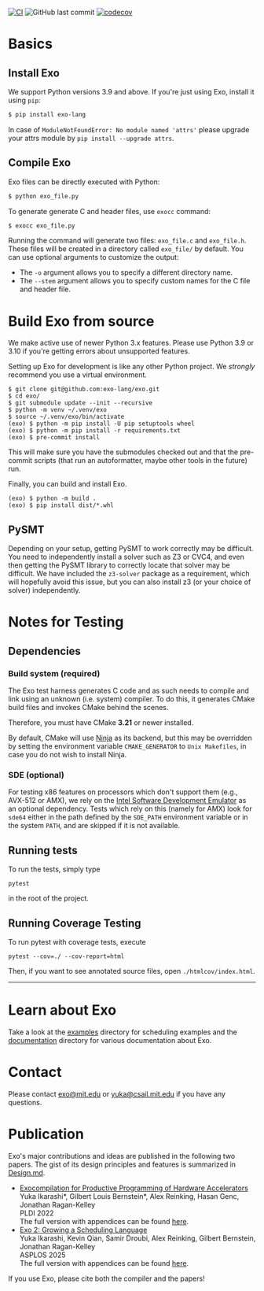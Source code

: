 [![CI](https://github.com/exo-lang/exo/actions/workflows/main.yml/badge.svg)](https://github.com/exo-lang/exo/actions/workflows/main.yml)
![GitHub last commit](https://img.shields.io/github/last-commit/exo-lang/exo)
[![codecov](https://codecov.io/gh/exo-lang/exo/branch/master/graph/badge.svg?token=BFIZ0WKP4I)](https://codecov.io/gh/exo-lang/exo)

# Basics

## Install Exo

We support Python versions 3.9 and above.
If you're just using Exo, install it using `pip`:
```sh
$ pip install exo-lang
```
In case of `ModuleNotFoundError: No module named 'attrs'` please upgrade your attrs module by `pip install --upgrade attrs`.

## Compile Exo

Exo files can be directly executed with Python:
```sh
$ python exo_file.py
```

To generate generate C and header files, use `exocc` command:
```sh
$ exocc exo_file.py
```
Running the command will generate two files: `exo_file.c` and `exo_file.h`. These files will be created in a directory called `exo_file/` by default.
You can use optional arguments to customize the output:
- The `-o` argument allows you to specify a different directory name.
- The `--stem` argument allows you to specify custom names for the C file and header file.


# Build Exo from source

We make active use of newer Python 3.x features. Please use Python 3.9 or 3.10 if you're getting errors about unsupported features.

Setting up Exo for development is like any other Python project. We
_strongly_ recommend you use a virtual environment.

```
$ git clone git@github.com:exo-lang/exo.git
$ cd exo/
$ git submodule update --init --recursive
$ python -m venv ~/.venv/exo
$ source ~/.venv/exo/bin/activate
(exo) $ python -m pip install -U pip setuptools wheel
(exo) $ python -m pip install -r requirements.txt
(exo) $ pre-commit install
```

This will make sure you have the submodules checked out and that the pre-commit
scripts (that run an autoformatter, maybe other tools in the future) run.

Finally, you can build and install Exo.

```
(exo) $ python -m build .
(exo) $ pip install dist/*.whl
```

## PySMT

Depending on your setup, getting PySMT to work correctly may be difficult. You
need to independently install a solver such as Z3 or CVC4, and even then getting
the PySMT library to correctly locate that solver may be difficult. We have
included the `z3-solver` package as a requirement, which will hopefully avoid
this issue, but you can also install z3 (or your choice of solver)
independently.

# Notes for Testing

## Dependencies

### Build system (required)

The Exo test harness generates C code and as such needs to compile and link
using an unknown (i.e. system) compiler. To do this, it generates CMake build
files and invokes CMake behind the scenes.

Therefore, you must have CMake **3.21** or newer installed.

By default, CMake will use [Ninja](https://ninja-build.org) as its backend, but
this may be overridden by setting the environment variable `CMAKE_GENERATOR`
to `Unix Makefiles`, in case you do not wish to install Ninja.

### SDE (optional)

For testing x86 features on processors which don't support them (e.g., AVX-512
or AMX), we rely on
the [Intel Software Development Emulator](https://www.intel.com/content/www/us/en/developer/articles/tool/software-development-emulator.html)
as an optional dependency. Tests which rely on this (namely for AMX) look
for `sde64` either in the path defined by the `SDE_PATH` environment variable or
in the system `PATH`, and are skipped if it is not available.

## Running tests

To run the tests, simply type

```
pytest
```

in the root of the project.

## Running Coverage Testing

To run pytest with coverage tests, execute

```
pytest --cov=./ --cov-report=html
```

Then, if you want to see annotated source files, open `./htmlcov/index.html`.

---

# Learn about Exo

Take a look at the [examples](examples/README.md) directory for scheduling examples and the [documentation](docs/README.md) directory for various documentation about Exo.


# Contact

Please contact [exo@mit.edu](mailto:exo@mit.edu) or [yuka@csail.mit.edu](mailto:yuka@csail.mit.edu) if you have any questions.


# Publication

Exo's major contributions and ideas are published in the following two papers.
The gist of its design principles and features is summarized in [Design.md](./docs/Design.md).

- [Exocompilation for Productive Programming of Hardware Accelerators](https://dl.acm.org/doi/abs/10.1145/3519939.3523446)\
  Yuka Ikarashi\*, Gilbert Louis Bernstein\*, Alex Reinking, Hasan Genc, Jonathan Ragan-Kelley\
  PLDI 2022\
  The full version with appendices can be found [here](https://people.csail.mit.edu/yuka/pdf/exo_pldi2022_full.pdf).
- [Exo 2: Growing a Scheduling Language](https://dl.acm.org/doi/10.1145/3669940.3707218)\
  Yuka Ikarashi, Kevin Qian, Samir Droubi, Alex Reinking, Gilbert Bernstein, Jonathan Ragan-Kelley\
  ASPLOS 2025\
  The full version with appendices can be found [here](https://arxiv.org/abs/2411.07211).

If you use Exo, please cite both the compiler and the papers!

